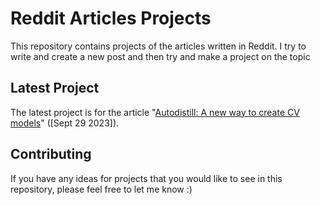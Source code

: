 # Reddit Articles Projects

This repository contains projects of the articles written in Reddit. I try to write and create a new post and then try and make a project on the topic

## Latest Project

The latest project is for the article "[Autodistill: A new way to create CV models](https://www.reddit.com/r/developersIndia/comments/16v4t69/autodistill_a_new_way_to_create_cv_models/)" ([Sept 29 2023]).

## Contributing

If you have any ideas for projects that you would like to see in this repository, please feel free to let me know :)
